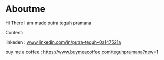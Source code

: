 # Aboutme
Hi There I am made putra teguh pramana

Content:

linkeden           : www.linkedin.com/in/putra-teguh-0a147521a

buy me a coffee    : https://www.buymeacoffee.com/teguhpramana?new=1
